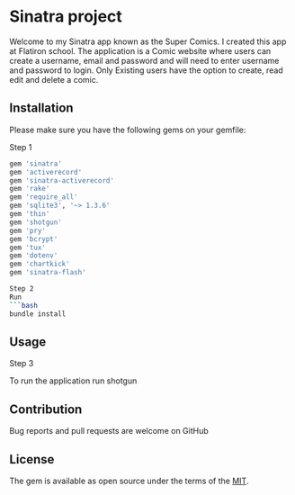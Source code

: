 # Sinatra project

Welcome to my Sinatra app known as the Super Comics. I created this app at Flatiron school. The application is a Comic website where users can create a username, email and password  and will need to enter username and password to login. Only Existing users have the option to create, read edit and delete a comic.


## Installation

Please make sure you have the following gems on your gemfile:

Step 1
``` bash
gem 'sinatra'
gem 'activerecord'
gem 'sinatra-activerecord'
gem 'rake'
gem 'require_all'
gem 'sqlite3', '~> 1.3.6'
gem 'thin'
gem 'shotgun'
gem 'pry'
gem 'bcrypt'
gem 'tux'
gem 'dotenv'
gem 'chartkick'
gem 'sinatra-flash'

Step 2
Run 
```bash
bundle install
```
## Usage
 
 Step 3

 To run the application
 run shotgun

 ## Contribution

 Bug reports and pull requests are welcome on GitHub

## License
The gem is available as open source under the terms of the [MIT](https://choosealicense.com/licenses/mit/).


